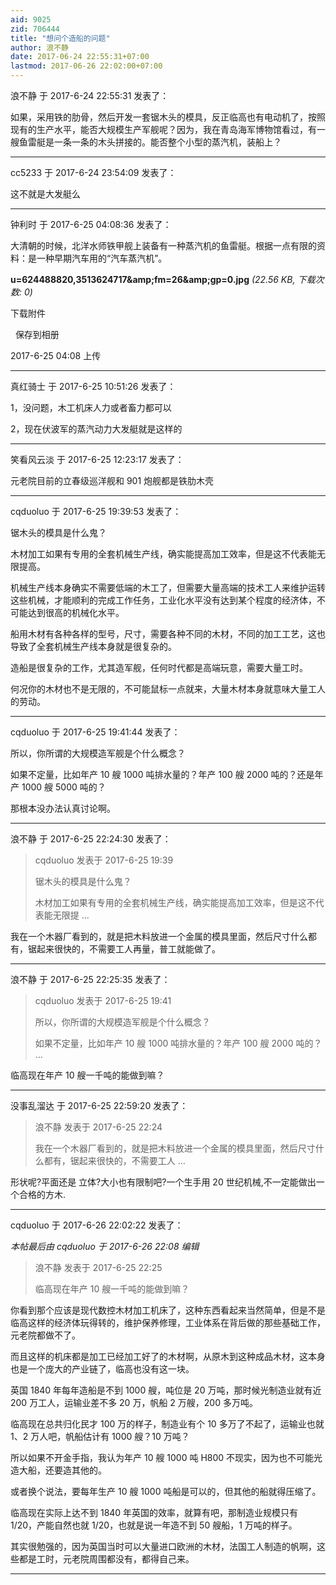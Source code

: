 ```yaml
---
aid: 9025
zid: 706444
title: "想问个造船的问题"
author: 浪不静
date: 2017-06-24 22:55:31+07:00
lastmod: 2017-06-26 22:02:00+07:00
---
```


浪不静 于 2017-6-24 22:55:31 发表了：

如果，采用铁的肋骨，然后开发一套锯木头的模具，反正临高也有电动机了，按照现有的生产水平，能否大规模生产军舰呢？因为，我在青岛海军博物馆看过，有一艘鱼雷艇是一条一条的木头拼接的。能否整个小型的蒸汽机，装船上？

---

cc5233 于 2017-6-24 23:54:09 发表了：

这不就是大发艇么

---

钟利时 于 2017-6-25 04:08:36 发表了：

大清朝的时候，北洋水师铁甲舰上装备有一种蒸汽机的鱼雷艇。根据一点有限的资料：是一种早期汽车用的“汽车蒸汽机”。

**u=624488820,3513624717&amp;amp;fm=26&amp;amp;gp=0.jpg** _(22.56 KB, 下载次数: 0)_

下载附件

&nbsp;
保存到相册

2017-6-25 04:08 上传

---

真红骑士 于 2017-6-25 10:51:26 发表了：

1，没问题，木工机床人力或者畜力都可以

2，现在伏波军的蒸汽动力大发艇就是这样的

---

笑看风云淡 于 2017-6-25 12:23:17 发表了：

元老院目前的立春级巡洋舰和 901 炮舰都是铁肋木壳

---

cqduoluo 于 2017-6-25 19:39:53 发表了：

锯木头的模具是什么鬼？

木材加工如果有专用的全套机械生产线，确实能提高加工效率，但是这不代表能无限提高。

机械生产线本身确实不需要低端的木工了，但需要大量高端的技术工人来维护运转这些机械，才能顺利的完成工作任务，工业化水平没有达到某个程度的经济体，不可能达到很高的机械化水平。

船用木材有各种各样的型号，尺寸，需要各种不同的木材，不同的加工工艺，这也导致了全套机械生产线本身就是很复杂的。

造船是很复杂的工作，尤其造军舰，任何时代都是高端玩意，需要大量工时。

何况你的木材也不是无限的，不可能鼠标一点就来，大量木材本身就意味大量工人的劳动。

---

cqduoluo 于 2017-6-25 19:41:44 发表了：

所以，你所谓的大规模造军舰是个什么概念？

如果不定量，比如年产 10 艘 1000 吨排水量的？年产 100 艘 2000 吨的？还是年产 1000 艘 5000 吨的？

那根本没办法认真讨论啊。

---

浪不静 于 2017-6-25 22:24:30 发表了：

> cqduoluo 发表于 2017-6-25 19:39
>
> 锯木头的模具是什么鬼？
>
> 木材加工如果有专用的全套机械生产线，确实能提高加工效率，但是这不代表能无限提 ...

我在一个木器厂看到的，就是把木料放进一个金属的模具里面，然后尺寸什么都有，锯起来很快的，不需要工人再量，普工就能做了。

---

浪不静 于 2017-6-25 22:25:35 发表了：

> cqduoluo 发表于 2017-6-25 19:41
>
> 所以，你所谓的大规模造军舰是个什么概念？
>
> 如果不定量，比如年产 10 艘 1000 吨排水量的？年产 100 艘 2000 吨的？ ...

临高现在年产 10 艘一千吨的能做到嘛？

---

没事乱溜达 于 2017-6-25 22:59:20 发表了：

> 浪不静 发表于 2017-6-25 22:24
>
> 我在一个木器厂看到的，就是把木料放进一个金属的模具里面，然后尺寸什么都有，锯起来很快的，不需要工人 ...

形状呢?平面还是 立体?大小也有限制吧?一个生手用 20 世纪机械,不一定能做出一个合格的方木.

---

cqduoluo 于 2017-6-26 22:02:22 发表了：

_本帖最后由 cqduoluo 于 2017-6-26 22:08 编辑_

> 浪不静 发表于 2017-6-25 22:25
>
> 临高现在年产 10 艘一千吨的能做到嘛？

你看到那个应该是现代数控木材加工机床了，这种东西看起来当然简单，但是不是临高这样的经济体玩得转的，维护保养修理，工业体系在背后做的那些基础工作，元老院都做不了。

而且这样的机床都是加工已经加工好了的木材啊，从原木到这种成品木材，这本身也是一个庞大的产业链了，临高也没有这一块。

英国 1840 年每年造船是不到 1000 艘，吨位是 20 万吨，那时候光制造业就有近 200 万工人，运输业差不多 20 万，帆船 2 万艘，200 多万吨。

临高现在总共归化民才 100 万的样子，制造业有个 10 多万了不起了，运输业也就 1、2 万人吧，帆船估计有 1000 艘？10 万吨？

所以如果不开金手指，我认为年产 10 艘 1000 吨 H800 不现实，因为也不可能光造大船，还要造其他的。

或者换个说法，要每年生产 10 艘 1000 吨船是可以的，但其他的船就得压缩了。

临高现在实际上达不到 1840 年英国的效率，就算有吧，那制造业规模只有 1/20，产能自然也就 1/20，也就是说一年造不到 50 艘船，1 万吨的样子。

其实很勉强的，因为英国当时可以大量进口欧洲的木材，法国工人制造的帆啊，这些都是工时，元老院周围都没有，都得自己来。

---
